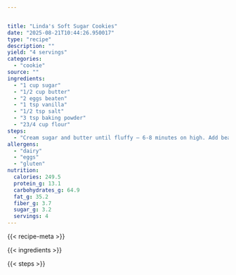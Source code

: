 ```yaml
---


title: "Linda's Soft Sugar Cookies"
date: "2025-08-21T10:44:26.950017"
type: "recipe"
description: ""
yield: "4 servings"
categories:
  - "cookie"
source: ""
ingredients:
  - "1 cup sugar"
  - "1/2 cup butter"
  - "2 eggs beaten"
  - "1 tsp vanilla"
  - "1/2 tsp salt"
  - "3 tsp baking powder"
  - "23/4 cup flour"
steps:
  - "Cream sugar and butter until fluffy – 6-8 minutes on high. Add beaten eggs and vanilla. Mix in salt, baking powder and flour. Mix until blended. Roll cookie dough to ⅛\" thickness. Cut out with desire cookie cutters. Add sprinkles if desired. Place on ungreased cookie sheet. Bake at 400° for 7 minutes or less. Cool on cookie sheet for 1 minute, transfer to wire racks. May frost if desired."
allergens:
  - "dairy"
  - "eggs"
  - "gluten"
nutrition:
  calories: 249.5
  protein_g: 13.1
  carbohydrates_g: 64.9
  fat_g: 35.2
  fiber_g: 3.7
  sugar_g: 3.2
  servings: 4
---
```


{{< recipe-meta >}}

{{< ingredients >}}

{{< steps >}}
